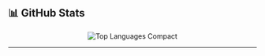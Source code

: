 ## 📊 GitHub Stats
<p align="center">
 <!-- Compact Layout -->
 <img src="https://github-readme-stats.vercel.app/api/top-langs/?username=codewithsami1234&layout=compact&theme=tokyonight&hide_border=true&langs_count=10&card_width=445" alt="Top Languages Compact" />
</p>

---

